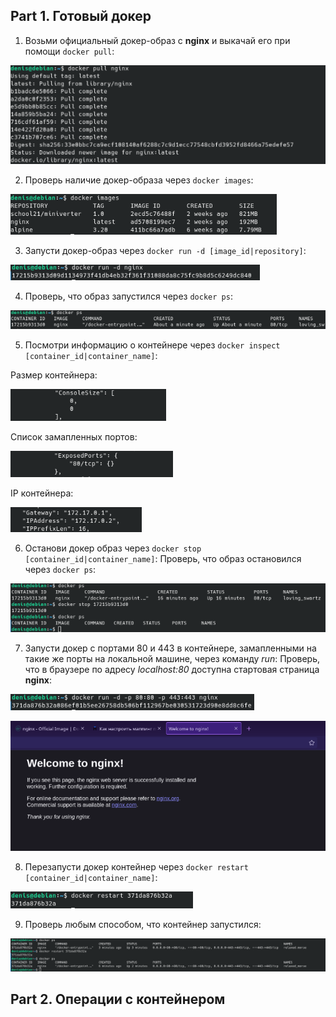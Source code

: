 ## Part 1. Готовый докер

1) Возьми официальный докер-образ с **nginx** и выкачай его при помощи `docker pull`:

![part1](screen/screen.png)

2) Проверь наличие докер-образа через `docker images`:

![part1](screen/screen1.png)

3) Запусти докер-образ через `docker run -d [image_id|repository]`:

![part1](screen/screen2.png)

4) Проверь, что образ запустился через `docker ps`:

![part1](screen/screen3.png)

5) Посмотри информацию о контейнере через `docker inspect [container_id|container_name]`:

Размер контейнера:

![part1](screen/screen4.png)

Список замапленных портов:

![part1](screen/screen5.png)

IP контейнера:

![part1](screen/screen6.png)

6) Останови докер образ через `docker stop [container_id|container_name]`:
   Проверь, что образ остановился через `docker ps`:

![part1](screen/screen7.png)

7) Запусти докер с портами 80 и 443 в контейнере, замапленными на такие же порты на локальной машине, через команду *run*:
   Проверь, что в браузере по адресу *localhost:80* доступна стартовая страница **nginx**:

![part1](screen/screen8.png)

![part1](screen/screen9.png)

8) Перезапусти докер контейнер через `docker restart [container_id|container_name]`:

![part1](screen/screen10.png)

9) Проверь любым способом, что контейнер запустился:

![part1](screen/screen11.png)

## Part 2. Операции с контейнером